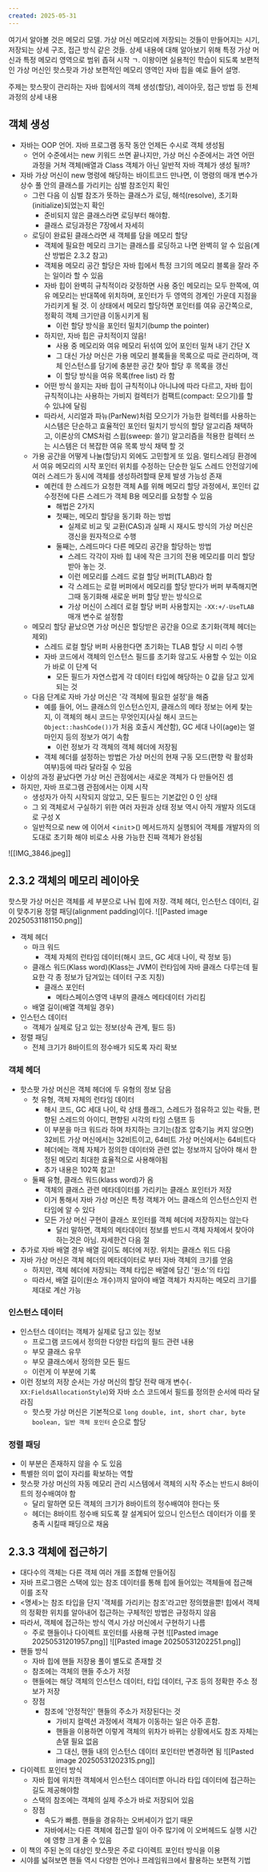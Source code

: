 ```yaml
---
created: 2025-05-31
---
```

여기서 알아볼 것은 메모리 모델. 가상 머신 메모리에 저장되는 것들이 만들어지는 시기, 저장되는 상세 구조, 접근 방식 같은 것들. 상세 내용에 대해 알아보기 위해 특정 가상 머신과 특정 메모리 영역으로 범위 좁혀 시작 ㄱ. 이왕이면 실용적인 학습이 되도록 보편적인 가상 머신인 핫스팟과 가상 보편적인 메모리 영역인 자바 힙을 예로 들어 설명.

주제는 핫스팟이 관리하는 자바 힙에서의 객체 생성(할당), 레이아웃, 접근 방법 등 전체 과정의 상세 내용

## 객체 생성
- 자바는 OOP 언어. 자바 프로그램 동작 동안 언제든 수시로 객체 생성됨
	- 언어 수준에서는 new 키워드 쓰면 끝나지만, 가상 머신 수준에서는 과연 어떤 과정을 거쳐 객체(배열과 Class 객체가 아닌 일반적 자바 객체가 생성 될까?
- 자바 가상 머신이 new 명령에 해당하는 바이트코드 만나면, 이 명령의 매개 변수가 상수 풀 안의 클래스를 가리키는 심벌 참조인지 확인
	- 그런 다음 이 심벌 참조가 뜻하는 클래스가 로딩, 해석(resolve), 초기화(initialize)되었는지 확인
		- 준비되지 않은 클래스라면 로딩부터 해야함.
		- 클래스 로딩과정은 7장에서 자세히
	- 로딩이 완료된 클래스라면 새 객체를 담을 메모리 할당
		- 객체에 필요한 메모리 크기는 클래스를 로딩하고 나면 완벽히 알 수 있음(계산 방법은 2.3.2 참고)
		- 객체용 메모리 공간 할당은 자바 힙에서 특정 크기의 메모리 블록을 잘라 주는 일이라 할 수 있음
		- 자바 힙이 완벽히 규칙적이라 갖정하면 사용 중인 메모리는 모두 한쪽에, 여유 메모리는 반대쪽에 위치하며, 포인터가 두 영역의 경계인 가운데 지점을 가리키게 될 것. 이 상태에서 메모리 할당하면 포인터를 여유 공간쪽으로, 정확히 객체 크기만큼 이동시키게 됨
			- 이런 할당 방식을 포인터 밀치기(bump the pointer)
		- 하지만, 자바 힙은 규치적이지 않음!
			- 사용 중 메모리와 여유 메모리 뒤섞여 있어 포인터 밀쳐 내기 간단 X
			- 그 대신 가상 머신은 가용 메모리 블록들을 목록으로 따로 관리하며, 객체 인스턴스를 담기에 충분한 공간 찾아 할당 후 목록을 갱신
			- 이 할당 방식을 여유 목록(free list) 라 함
		- 어떤 방식 쓸지는 자바 힙이 규칙적이냐 아니냐에 따라 다르고, 자바 힙이 규칙적이냐는 사용하는 가비지 컬렉터가 컴팩트(compact: 모으기)를 할 수 있냐에 달림
		- 따라서, 시리얼과 파뉴(ParNew)처럼 모으기가 가능한 컬렉터를 사용하는 시스템은 단순하고 효율적인 포인터 밀치기 방식의 할당 알고리즘 채택하고, 이론상의 CMS처럼 스윕(sweep: 쓸기) 알고리즘을 적용한 컬렉터 쓰는 시스템은 더 복잡한 여유 목록 방식 채택 할 것
	- 가용 공간을 어떻게 나눌(할당)지 외에도 고민할게 또 있음. 멀티스레딩 환경에서 여유 메모리의 시작 포인터 위치를 수정하는 단순한 일도 스레드 안전않기에 여러 스레드가 동시에 객체를 생성하려할때 문제 발생 가능성 존재
		- 예컨데 한 스레드가 요청한 객체 A를 위해 메모리 할당 과정에서, 포인터 값 수정전에 다른 스레드가 객체 B용 메모리를 요청할 수 있음
			- 해법은 2가지
			- 첫째는, 메모리 할당을 동기화 하는 방법
				- 실제로 비교 및 교환(CAS)과 실패 시 재시도 방식의 가상 머신은 갱신을 원자적으로 수행
			- 둘째는, 스레드마다 다른 메모리 공간을 할당하는 방법
				- 스레드 각각이 자바 힙 내에 작은 크기의 전용 메모리를 미리 할당 받아 놓는 것.
				- 이런 메모리를 스레드 로컬 할당 버퍼(TLAB)라 함
				- 각 스레드는 로컬 버퍼에서 메모리를 할당 받다가 버퍼 부족해지면 그때 동기화해 새로운 버퍼 할당 받는 방식으로
				- 가상 머신이 스레더 로컬 할당 버퍼 사용할지는 `-XX:+/-UseTLAB` 매개 변수로 설정함
	- 메모리 할당 끝났으면 가상 머신은 할당받은 공간을 0으로 초기화(객체 헤더는 제외)
		- 스레드 로컬 할당 버퍼 사용한다면 초기화는 TLAB 할당 시 미리 수행
		- 자바 코드에서 객체의 인스턴스 필드를 초기화 않고도 사용할 수 있는 이요가 바로 이 단계 덕
			- 모든 필드가 자연스럽게 각 데이터 타입에 해당하는 0 값을 담고 있게 되는 것
	- 다음 단계로 자바 가상 머신은 '각 객체에 필요한 설정'을 해줌
		- 예를 들어, 어느 클래스의 인스턴스인지, 클래스의 메타 정보는 어케 찾는지, 이 객체의 해시 코드는 무엇인지(사실 해시 코드는 `Object::hashCode())`가 처음 호출시 계산함), GC 세대 나이(age)는 얼마인지 등의 정보가 여기 속함
			- 이런 정보가 각 객체의 객체 헤더에 저장됨
		- 객체 헤더를 설정하는 방법은 가상 머신의 현재 구동 모드(편향 락 활성화 여부)등에 따라 달라질 수 있음
- 이상의 과정 끝났다면 가상 머신 관점에서는 새로운 객체가 다 만들어진 셈
- 하지만, 자바 프로그램 관점에서는 이제 시작
	- 생성자가 아직 시작되지 않았고, 모든 필드는 기본값인 0 인 상태
	- 그 외 객체로서 구실하기 위한 여러 자원과 상태 정보 역시 아직 개발자 의도대로 구성 X
	- 일반적으로 new 에 이어서 <`init`>() 메서드까지 실행되어 객체를 개발자의 의도대로 초기화 해야 비로소 사용 가능한 진짜 객체가 완성됨

![[IMG_3846.jpeg]]
## 2.3.2 객체의 메모리 레이아웃
핫스팟 가상 머신은 객체를 세 부분으로 나눠 힙에 저장. 객체 헤더, 인스턴스 데이터, 길이 맞추기용 정렬 패딩(alignment padding)이다. 
![[Pasted image 20250531181150.png]]
- 객체 헤더
	- 마크 워드
		- 객체 자체의 런타임 데이터(해시 코드, GC 세대 나이, 락 정보 등)
	- 클래스 워드(Klass word)(Klass는 JVM이 런타임에 자바 클래스 다루는데 필요한 각 종 정보가 담겨있는 데이터 구조 지칭)
		- 클래스 포인터
			- 메타스페이스영역 내부의 클래스 메타데이터 가리킴
	- 배열 길이(배열 객체일 경우)
- 인스턴스 데이터
	- 객체가 실제로 담고 있는 정보(상속 관계, 필드 등)
- 정렬 패딩
	- 전체 크기가 8바이트의 정수배가 되도록 자리 확보

### 객체 헤더
- 핫스팟 가상 머신은 객체 헤더에 두 유형의 정보 담음
	- 첫 유형, 객체 자체의 런타임 데이터
		- 해시 코드, GC 세대 나이, 락 상태 플래그, 스레드가 점유하고 있는 락들, 편향된 스레드의 아이디, 편향된 시각의 타임 스탬프 등
		- 이 부분을 마크 워드라 하며 차지하는 크기는(참조 압축기능 켜지 않으면) 32비트 가상 머신에서는 32비트이고, 64비트 가상 머신에서는 64비트다
		- 헤더에는 객체 자체가 정의한 데이터와 관련 없는 정보까지 담아야 해서 한정된 메모리 최대한 효율적으로 사용해야됨
		- 추가 내용은 102쪽 참고!
	- 둘째 유형, 클래스 워드(klass word)가 옴
		- 객체의 클래스 관련 메타데이터를 가리키는 클래스 포인터가 저장
		- 이거 통해서 자바 가상 머신은 특정 객체가 어느 클래스의 인스턴스인지 런타임에 알 수 있다
		- 모든 가상 머신 구현이 클래스 포인터를 객체 헤더에 저장하지는 않는다
			- 달리 말하면, 객체의 메타데이터 정보를 반드시 객체 자체에서 찾아야하는것은 아님. 자세한건 다음 절
- 추가로 자바 배열 경우 배열 길이도 헤더에 저장. 위치는 클래스 워드 다음
- 자바 가상 머신은 객체 헤더의 메타데이터로 부터 자바 객체의 크기를 얻음
	- 하지만, 객체 헤더에 저장되는 객체 타입은 배열에 담긴 '원소'의 타입
	- 따라서, 배열 길이(원소 개수)까지 알아야 배열 객체가 차지하는 메모리 크기를 제대로 계산 가능

### 인스턴스 데이터
- 인스턴스 데이터는 객체가 실제로 담고 있는 정보
	- 프로그램 코드에서 정의한 다양한 타입의 필드 관련 내용
	- 부모 클래스 유무
	- 부모 클래스에서 정의한 모든 필드
	- 이런게 이 부분에 기록
- 이런 정보의 저장 순서는 가상 머신의 할당 전략 매개 변수(`-XX:FieldsAllocationStyle`)와 자바 소스 코드에서 필드를 정의한 순서에 따라 달라짐
	- 핫스팟 가상 머신은 기본적으로 `long double, int, short char, byte boolean, 일반 객체 포인터` 순으로 할당 
### 정렬 패딩
- 이 부분은 존재하지 않을 수 도 있음
- 특별한 의미 없이 자리를 확보하는 역할
- 핫스팟 가상 머신의 자동 메모리 관리 시스템에서 객체의 시작 주소는 반드시 8바이트의 정수배여야 함
	- 달리 말하면 모든 객체의 크기가 8바이트의 정수배여야 한다는 뜻
	- 헤더는 8바이트 정수배 되도록 잘 설계되어 있으니 인스턴스 데이터가 이를 못 충족 시킬때 패딩으로 채움

## 2.3.3 객체에 접근하기
- 대다수의 객체는 다른 객체 여러 개를 조합해 만들어짐
- 자바 프로그램은 스택에 있는 참조 데이터를 통해 힙에 들어있는 객체들에 접근해 이를 조작
- <명세>는 참조 타입을 단지 '객체를 가리키는 참조'라고만 정의했을뿐! 힙에서 객체의 정확한 위치를 알아내어 접근하는 구체적인 방법은 규정하지 않음
- 따라서, 객체에 접근하는 방식 역시 가상 머신에서 구현하기 나름
	- 주로 핸들이나 다이렉트 포인터를 사용해 구현
![[Pasted image 20250531201957.png]]
![[Pasted image 20250531202251.png]]
- 핸들 방식
	- 자바 힙에 핸들 저장용 풀이 별도로 존재할 것
	- 참조에는 객체의 핸들 주소가 저정
	- 핸들에는 해당 객체의 인스턴스 데이터, 타입 데이터, 구조 등의 정확한 주소 정보가 저장
	- 장점
		- 참조에 '안정적인' 핸들의 주소가 저장된다는 것
			- 가비지 컬렉션 과정에서 객체가 이동하는 일은 아주 흔함.
			- 핸들을 이용하면 이렇게 객체의 위차가 바뀌는 상황에서도 참조 자체는 손댈 필요 없음
			- 그 대신, 핸들 내의 인스턴스 데이터 포인터만 변경하면 됨
![[Pasted image 20250531202315.png]]
- 다이렉트 포인터 방식
	- 자바 힙에 위치한 객체에서 인스턴스 데이터뿐 아니라 타입 데이터에 접근하는 길도 제공해야함
	- 스택의 참조에는 객체의 실제 주소가 바로 저장되어 있음
	- 장점
		- 속도가 빠름. 핸들을 경유하는 오버세이가 없기 때문
		- 자바에서는 다른 객체에 접근할 일이 아주 많기에 이 오버헤드도 실행 시간에 영향 크게 줄 수 있음
- 이 책의 주된 논의 대상인 핫스팟은 주로 다이렉트 포인터 방식을 이용
- 시야를 넓혀보면 핸들 역시 다양한 언어나 프레임워크에서 활용하는 보편적 기법

